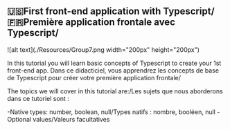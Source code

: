 ## 🇺🇸First front-end application with Typescript/🇫🇷Première application frontale avec Typescript/

![alt text](./Resources/Group7.png width="200px" height="200px")  

In this tutorial you will learn basic concepts of Typescript to create your 1st front-end app.
Dans ce didacticiel, vous apprendrez les concepts de base de Typescript pour créer votre première application frontale/

The topics we will cover in this tutorial are:/Les sujets que nous aborderons dans ce tutoriel sont :

-Native types: number, boolean, null/Types natifs : nombre, booléen, null
-Optional values/Valeurs facultatives
